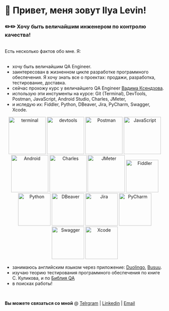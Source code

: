 # 👋 Привет, меня зовут Ilya Levin! 
  
### ✏️✏️ Хочу быть величайшим инженером по контролю качества!
<br>
Есть несколько фактов обо мне. Я: <br>
<br> 

- хочу быть величайшим QA Engineer.
- заинтересован в жизненном цикле разработке программного обеспечения. Я хочу знать все о проектах: продажи, разработка, тестирование, доставка.
- сейчас прохожу курс у величайшего QA Engineer [Вадима Ксендзова](https://instagram.com/vadim_ksendzov?igshid=YmMyMTA2M2Y=).
- использую эти инстументы на курсе: Git (Terminal), DevTools, Postman, JavaScript, Android Studio, Charles, JMeter,
- и иследую их: Fiddler, Python, DBeaver, Jira, PyCharm, Swagger, Xcode.

<div align="center">


  <img alt="terminal" width="117px" src="https://user-images.githubusercontent.com/89486551/143319775-c711ac23-04f8-44dd-9a0b-ea3698467e9e.png" />

  <img alt="devtools" width="117px" src="https://user-images.githubusercontent.com/89486551/143319750-2f729405-4b8a-4f73-8e16-b5c7780517fc.png" /> 

  <img alt="Postman" width="117px" src="https://user-images.githubusercontent.com/89486551/143319803-99550e9f-bdde-4354-b38a-a3aa8ffc9a77.png" /> 

  <img alt="JavaScript" width="117px" src="https://user-images.githubusercontent.com/98097001/174988204-fc734c10-9487-4fdc-ac75-194ef212e569.png" /> 

  <img alt="Android" width="117px" src="https://user-images.githubusercontent.com/89486551/143319797-01713acf-1cc6-49c9-ae92-d520d55cef17.png" />

  <img alt="Charles" width="117px" src="https://user-images.githubusercontent.com/89486551/143319787-e5eb9aa4-5b57-454f-b903-64282274af76.png" />

  <img alt="JMeter" width="117px" src="https://user-images.githubusercontent.com/89486551/170130770-05666e29-abdc-43cb-9b85-b716c2509eae.png" />

  <img alt="Fiddler" width="102px" src="https://user-images.githubusercontent.com/89486551/143319792-72034e75-f2fe-4589-b741-6f21a2433a71.png" />

  <img alt="Python" width="102px" src="https://user-images.githubusercontent.com/98097001/174987942-db33b55d-3b7b-4321-be3c-e71a9a8c8d8e.png" />

  <img alt="DBeaver" width="102px" src="https://user-images.githubusercontent.com/98097001/174984679-112dea29-de79-406f-b6df-077096dc35ed.png" />

  <img alt="Jira" width="102px" src="https://user-images.githubusercontent.com/98097001/174988613-f03bd2ba-2dba-4819-9e25-cc7ffc28b159.png" />

  <img alt="PyCharm" width="102px" src="https://user-images.githubusercontent.com/98097001/174988834-7b0f097a-b924-4264-bdce-d430d6182768.png" />

  <img alt="Swagger" width="102px" src="https://user-images.githubusercontent.com/89486551/153722742-ae154b3b-291e-4e94-a969-43dbcc537acd.png" />

  <img alt="Xcode" width="102px" src="https://user-images.githubusercontent.com/98097001/174989049-0d3f1e97-7fac-4b35-b981-06861a076855.png" />

</div>

- занимаюсь английским языком через приложение: [Duolingo](https://www.duolingo.com), [Busuu](https://www.busuu.com/ru).
- изучаю теорию тестирования программного обеспечения по книге С. Куликова, и по [Библия QA](https://github.com/VladislavEremeev/QA_bible)
- в поисках работы!
<br>

**Вы можете связаться со мной** @ [Telrgram](https://t.me/vagnescom) | [Linkedin](https://www.linkedin.com/in/levinn/) | [Email](vagnescom@gmail.com)
